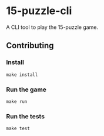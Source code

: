 # 15-puzzle-cli

A CLI tool to play the 15-puzzle game.

## Contributing

### Install

`make install`

### Run the game

`make run`

### Run the tests

`make test`
